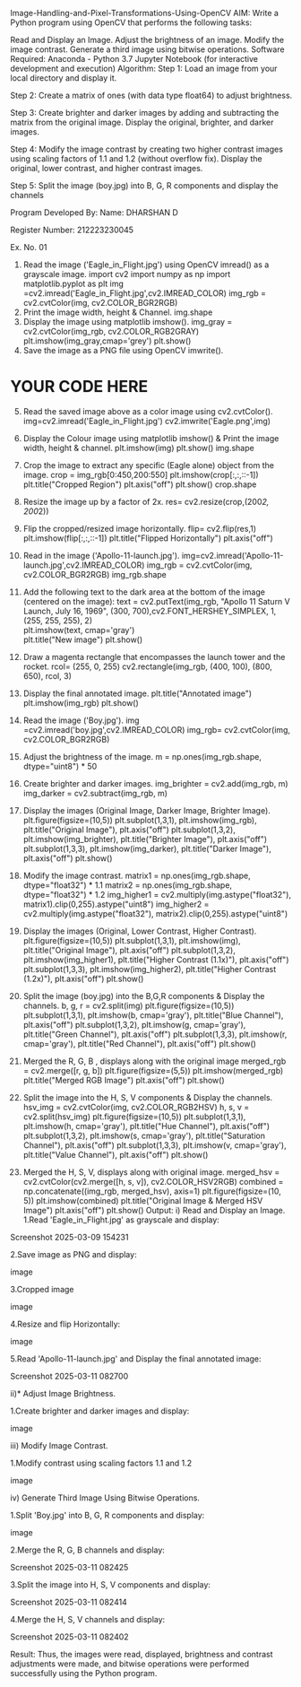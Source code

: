 Image-Handling-and-Pixel-Transformations-Using-OpenCV
AIM:
Write a Python program using OpenCV that performs the following tasks:

Read and Display an Image.
Adjust the brightness of an image.
Modify the image contrast.
Generate a third image using bitwise operations.
Software Required:
Anaconda - Python 3.7
Jupyter Notebook (for interactive development and execution)
Algorithm:
Step 1:
Load an image from your local directory and display it.

Step 2:
Create a matrix of ones (with data type float64) to adjust brightness.

Step 3:
Create brighter and darker images by adding and subtracting the matrix from the original image.
Display the original, brighter, and darker images.

Step 4:
Modify the image contrast by creating two higher contrast images using scaling factors of 1.1 and 1.2 (without overflow fix).
Display the original, lower contrast, and higher contrast images.

Step 5:
Split the image (boy.jpg) into B, G, R components and display the channels

Program Developed By:
Name: DHARSHAN D

Register Number: 212223230045

Ex. No. 01
1. Read the image ('Eagle_in_Flight.jpg') using OpenCV imread() as a grayscale image.
import cv2
import numpy as np
import matplotlib.pyplot as plt
img =cv2.imread('Eagle_in_Flight.jpg',cv2.IMREAD_COLOR)
img_rgb = cv2.cvtColor(img, cv2.COLOR_BGR2RGB)
2. Print the image width, height & Channel.
img.shape
3. Display the image using matplotlib imshow().
img_gray = cv2.cvtColor(img_rgb, cv2.COLOR_RGB2GRAY)
plt.imshow(img_gray,cmap='grey')
plt.show()
4. Save the image as a PNG file using OpenCV imwrite().
# YOUR CODE HERE
5. Read the saved image above as a color image using cv2.cvtColor().
img=cv2.imread('Eagle_in_Flight.jpg')
cv2.imwrite('Eagle.png',img)
6. Display the Colour image using matplotlib imshow() & Print the image width, height & channel.
plt.imshow(img)
plt.show()
img.shape
7. Crop the image to extract any specific (Eagle alone) object from the image.
crop = img_rgb[0:450,200:550] 
plt.imshow(crop[:,:,::-1])
plt.title("Cropped Region")
plt.axis("off")
plt.show()
crop.shape
8. Resize the image up by a factor of 2x.
res= cv2.resize(crop,(200*2, 200*2))
9. Flip the cropped/resized image horizontally.
flip= cv2.flip(res,1)
plt.imshow(flip[:,:,::-1])
plt.title("Flipped Horizontally")
plt.axis("off")
10. Read in the image ('Apollo-11-launch.jpg').
img=cv2.imread('Apollo-11-launch.jpg',cv2.IMREAD_COLOR)
img_rgb = cv2.cvtColor(img, cv2.COLOR_BGR2RGB)
img_rgb.shape
11. Add the following text to the dark area at the bottom of the image (centered on the image):
text = cv2.putText(img_rgb, "Apollo 11 Saturn V Launch, July 16, 1969", (300, 700),cv2.FONT_HERSHEY_SIMPLEX, 1, (255, 255, 255), 2)  
plt.imshow(text, cmap='gray')  
plt.title("New image")
plt.show()  

12. Draw a magenta rectangle that encompasses the launch tower and the rocket.
rcol= (255, 0, 255)
cv2.rectangle(img_rgb, (400, 100), (800, 650), rcol, 3)  
13. Display the final annotated image.
plt.title("Annotated image")
plt.imshow(img_rgb)
plt.show()
14. Read the image ('Boy.jpg').
img =cv2.imread('boy.jpg',cv2.IMREAD_COLOR)
img_rgb= cv2.cvtColor(img, cv2.COLOR_BGR2RGB) 
15. Adjust the brightness of the image.
m = np.ones(img_rgb.shape, dtype="uint8") * 50
16. Create brighter and darker images.
img_brighter = cv2.add(img_rgb, m)  
img_darker = cv2.subtract(img_rgb, m)  
17. Display the images (Original Image, Darker Image, Brighter Image).
plt.figure(figsize=(10,5))
plt.subplot(1,3,1), plt.imshow(img_rgb), plt.title("Original Image"), plt.axis("off")
plt.subplot(1,3,2), plt.imshow(img_brighter), plt.title("Brighter Image"), plt.axis("off")
plt.subplot(1,3,3), plt.imshow(img_darker), plt.title("Darker Image"), plt.axis("off")
plt.show()
18. Modify the image contrast.
matrix1 = np.ones(img_rgb.shape, dtype="float32") * 1.1
matrix2 = np.ones(img_rgb.shape, dtype="float32") * 1.2
img_higher1 = cv2.multiply(img.astype("float32"), matrix1).clip(0,255).astype("uint8")
img_higher2 = cv2.multiply(img.astype("float32"), matrix2).clip(0,255).astype("uint8")
19. Display the images (Original, Lower Contrast, Higher Contrast).
plt.figure(figsize=(10,5))
plt.subplot(1,3,1), plt.imshow(img), plt.title("Original Image"), plt.axis("off")
plt.subplot(1,3,2), plt.imshow(img_higher1), plt.title("Higher Contrast (1.1x)"), plt.axis("off")
plt.subplot(1,3,3), plt.imshow(img_higher2), plt.title("Higher Contrast (1.2x)"), plt.axis("off")
plt.show()
20. Split the image (boy.jpg) into the B,G,R components & Display the channels.
b, g, r = cv2.split(img)
plt.figure(figsize=(10,5))
plt.subplot(1,3,1), plt.imshow(b, cmap='gray'), plt.title("Blue Channel"), plt.axis("off")
plt.subplot(1,3,2), plt.imshow(g, cmap='gray'), plt.title("Green Channel"), plt.axis("off")
plt.subplot(1,3,3), plt.imshow(r, cmap='gray'), plt.title("Red Channel"), plt.axis("off")
plt.show()
21. Merged the R, G, B , displays along with the original image
merged_rgb = cv2.merge([r, g, b])
plt.figure(figsize=(5,5))
plt.imshow(merged_rgb)
plt.title("Merged RGB Image")
plt.axis("off")
plt.show()
22. Split the image into the H, S, V components & Display the channels.
hsv_img = cv2.cvtColor(img, cv2.COLOR_RGB2HSV)
h, s, v = cv2.split(hsv_img)
plt.figure(figsize=(10,5))
plt.subplot(1,3,1), plt.imshow(h, cmap='gray'), plt.title("Hue Channel"), plt.axis("off")
plt.subplot(1,3,2), plt.imshow(s, cmap='gray'), plt.title("Saturation Channel"), plt.axis("off")
plt.subplot(1,3,3), plt.imshow(v, cmap='gray'), plt.title("Value Channel"), plt.axis("off")
plt.show()
23. Merged the H, S, V, displays along with original image.
merged_hsv = cv2.cvtColor(cv2.merge([h, s, v]), cv2.COLOR_HSV2RGB)
combined = np.concatenate((img_rgb, merged_hsv), axis=1)
plt.figure(figsize=(10, 5))
plt.imshow(combined)
plt.title("Original Image  &  Merged HSV Image")
plt.axis("off")
plt.show()
Output:
i) Read and Display an Image. 1.Read 'Eagle_in_Flight.jpg' as grayscale and display:

Screenshot 2025-03-09 154231

2.Save image as PNG and display:

image

3.Cropped image

image

4.Resize and flip Horizontally:

image

5.Read 'Apollo-11-launch.jpg' and Display the final annotated image:

Screenshot 2025-03-11 082700

ii)* Adjust Image Brightness.

1.Create brighter and darker images and display:

image

iii) Modify Image Contrast.

1.Modify contrast using scaling factors 1.1 and 1.2

image

iv) Generate Third Image Using Bitwise Operations.

1.Split 'Boy.jpg' into B, G, R components and display:

image

2.Merge the R, G, B channels and display:

Screenshot 2025-03-11 082425

3.Split the image into H, S, V components and display:

Screenshot 2025-03-11 082414

4.Merge the H, S, V channels and display:

Screenshot 2025-03-11 082402

Result:
Thus, the images were read, displayed, brightness and contrast adjustments were made, and bitwise operations were performed successfully using the Python program.
